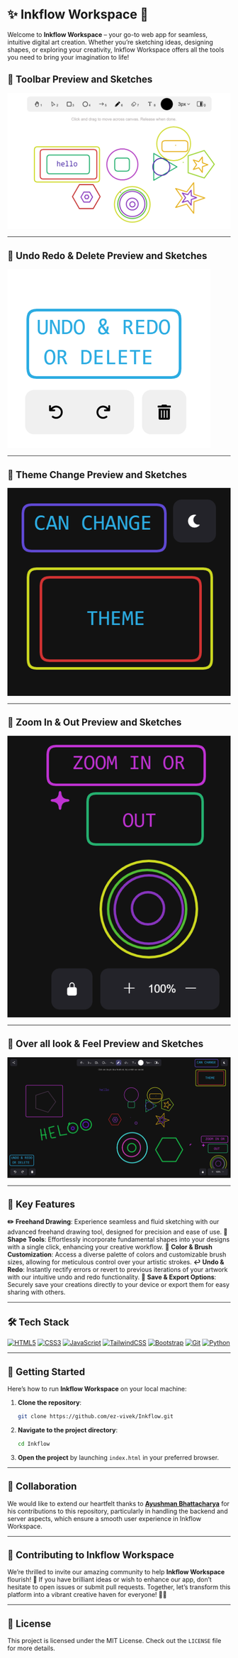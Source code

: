# ✨ Inkflow Workspace 🎨

Welcome to **Inkflow Workspace** – your go-to web app for seamless, intuitive digital art creation. Whether you’re sketching ideas, designing shapes, or exploring your creativity, Inkflow Workspace offers all the tools you need to bring your imagination to life!


## 🌟 Toolbar Preview and Sketches
<img src="Images/PREVIEW1.png">

---

## 🌟 Undo Redo & Delete Preview and Sketches
<img src="Images/PREVIEW2.png">

---

## 🌟 Theme Change Preview and Sketches
<img src="Images/PREVIEW3.png">

---

## 🌟 Zoom In & Out Preview and Sketches
<img src="Images/PREVIEW4.png">

---

## 🌟 Over all look & Feel Preview and Sketches
<img src="Images/PREVIEW5.png">

---

## 🌟 Key Features

 **✏️** **Freehand Drawing**: Experience seamless and fluid sketching with our advanced freehand drawing tool, designed for precision and ease of use.
 **🔷** **Shape Tools**: Effortlessly incorporate fundamental shapes into your designs with a single click, enhancing your creative workflow.
 **🎨** **Color & Brush Customization**: Access a diverse palette of colors and customizable brush sizes, allowing for meticulous control over your artistic strokes.
 **↩️** **Undo & Redo**: Instantly rectify errors or revert to previous iterations of your artwork with our intuitive undo and redo functionality.
 **💾** **Save & Export Options**: Securely save your creations directly to your device or export them for easy sharing with others.

---

## 🛠️ Tech Stack

<p>
<a href="https://developer.mozilla.org/en-US/docs/Glossary/HTML5" target="_blank" rel="noreferrer"><img src="https://raw.githubusercontent.com/danielcranney/readme-generator/main/public/icons/skills/html5-colored.svg" width="36" height="36" alt="HTML5" /></a>
<a href="https://www.w3.org/TR/CSS/#css" target="_blank" rel="noreferrer"><img src="https://raw.githubusercontent.com/danielcranney/readme-generator/main/public/icons/skills/css3-colored.svg" width="36" height="36" alt="CSS3" /></a>
<a href="https://developer.mozilla.org/en-US/docs/Web/JavaScript" target="_blank" rel="noreferrer"><img src="https://raw.githubusercontent.com/danielcranney/readme-generator/main/public/icons/skills/javascript-colored.svg" width="36" height="36" alt="JavaScript" /></a>
<a href="https://tailwindcss.com/" target="_blank" rel="noreferrer"><img src="https://raw.githubusercontent.com/danielcranney/readme-generator/main/public/icons/skills/tailwindcss-colored.svg" width="36" height="36" alt="TailwindCSS" /></a>
<a href="https://getbootstrap.com/" target="_blank" rel="noreferrer"><img src="https://raw.githubusercontent.com/danielcranney/readme-generator/main/public/icons/skills/bootstrap-colored.svg" width="36" height="36" alt="Bootstrap" /></a>
<a href="https://git-scm.com/" target="_blank" rel="noreferrer"><img src="https://raw.githubusercontent.com/danielcranney/readme-generator/main/public/icons/skills/git-colored.svg" width="36" height="36" alt="Git" /></a>
<a href="https://www.python.org/" target="_blank" rel="noreferrer"><img src="https://raw.githubusercontent.com/danielcranney/readme-generator/main/public/icons/skills/python-colored.svg" width="36" height="36" alt="Python" /></a>
</p>

---

## 🚀 Getting Started

Here’s how to run **Inkflow Workspace** on your local machine:

1. **Clone the repository**:
   ```bash
   git clone https://github.com/ez-vivek/Inkflow.git
   ```

2. **Navigate to the project directory**:
   ```bash
   cd Inkflow
   ```

3. **Open the project** by launching `index.html` in your preferred browser.

---

## 🤝 Collaboration

We would like to extend our heartfelt thanks to <a href="https://github.com/Circuit-Overtime" target="_blank"><b>Ayushman Bhattacharya</b></a> for his contributions to this repository, particularly in handling the backend and server aspects, which ensure a smooth user experience in Inkflow Workspace.

---

## 🌟 Contributing to Inkflow Workspace

We’re thrilled to invite our amazing community to help **Inkflow Workspace** flourish! 🌱 If you have brilliant ideas or wish to enhance our app, don’t hesitate to open issues or submit pull requests. Together, let’s transform this platform into a vibrant creative haven for everyone! 🎨✨

---

## 📜 License

This project is licensed under the MIT License. Check out the `LICENSE` file for more details.
